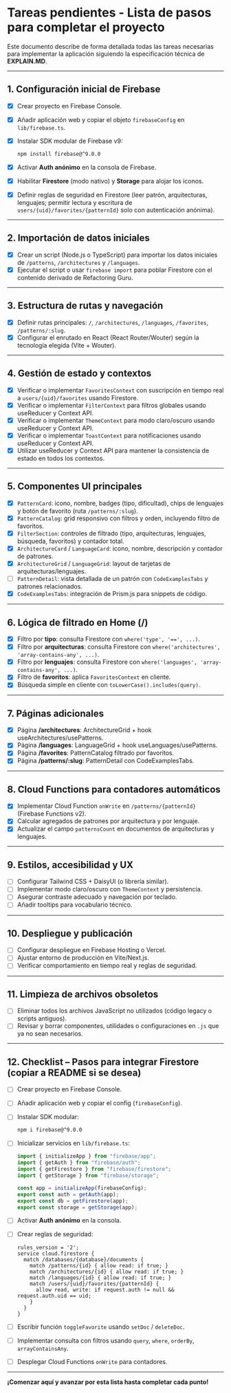 # Tareas pendientes - Lista de pasos para completar el proyecto

Este documento describe de forma detallada todas las tareas necesarias para implementar la aplicación siguiendo la especificación técnica de **EXPLAIN.MD**.

---

## 1. Configuración inicial de Firebase

- [x] Crear proyecto en Firebase Console.
- [x] Añadir aplicación web y copiar el objeto `firebaseConfig` en `lib/firebase.ts`.
- [x] Instalar SDK modular de Firebase v9:

  ```bash
  npm install firebase@^9.0.0
  ```
- [x] Activar **Auth anónimo** en la consola de Firebase.
- [x] Habilitar **Firestore** (modo nativo) y **Storage** para alojar los iconos.
- [x] Definir reglas de seguridad en Firestore (leer patrón, arquitecturas, lenguajes; permitir lectura y escritura de `users/{uid}/favorites/{patternId}` solo con autenticación anónima).

---

## 2. Importación de datos iniciales

- [x] Crear un script (Node.js o TypeScript) para importar los datos iniciales de `/patterns`, `/architectures` y `/languages`.
- [x] Ejecutar el script o usar `firebase import` para poblar Firestore con el contenido derivado de Refactoring Guru.

---

## 3. Estructura de rutas y navegación

- [x] Definir rutas principales: `/`, `/architectures`, `/languages`, `/favorites`, `/patterns/:slug`.
- [x] Configurar el enrutado en React (React Router/Wouter) según la tecnología elegida (Vite + Wouter).

---

## 4. Gestión de estado y contextos

- [x] Verificar o implementar `FavoritesContext` con suscripción en tiempo real a `users/{uid}/favorites` usando Firestore.
- [x] Verificar o implementar `FilterContext` para filtros globales usando useReducer y Context API.
- [x] Verificar o implementar `ThemeContext` para modo claro/oscuro usando useReducer y Context API.
- [x] Verificar o implementar `ToastContext` para notificaciones usando useReducer y Context API.
- [x] Utilizar useReducer y Context API para mantener la consistencia de estado en todos los contextos.

---

## 5. Componentes UI principales

- [x] `PatternCard`: icono, nombre, badges (tipo, dificultad), chips de lenguajes y botón de favorito (ruta `/patterns/:slug`).
- [x] `PatternCatalog`: grid responsivo con filtros y orden, incluyendo filtro de favoritos.
- [x] `FilterSection`: controles de filtrado (tipo, arquitecturas, lenguajes, búsqueda, favoritos) y contador total.
- [x] `ArchitectureCard` / `LanguageCard`: icono, nombre, descripción y contador de patrones.
- [x] `ArchitectureGrid` / `LanguageGrid`: layout de tarjetas de arquitecturas/lenguajes.
- [ ] `PatternDetail`: vista detallada de un patrón con `CodeExamplesTabs` y patrones relacionados.
- [x] `CodeExamplesTabs`: integración de Prism.js para snippets de código.

---

## 6. Lógica de filtrado en Home (/)

- [x] Filtro por **tipo**: consulta Firestore con `where('type', '==', ...)`.
- [x] Filtro por **arquitecturas**: consulta Firestore con `where('architectures', 'array-contains-any', ...)`.
- [x] Filtro por **lenguajes**: consulta Firestore con `where('languages', 'array-contains-any', ...)`.
- [x] Filtro de **favoritos**: aplica `FavoritesContext` en cliente.
- [x] Búsqueda simple en cliente con `toLowerCase().includes(query)`.

---

## 7. Páginas adicionales

- [x] Página **/architectures**: ArchitectureGrid + hook useArchitectures/usePatterns.
- [x] Página **/languages**: LanguageGrid + hook useLanguages/usePatterns.
- [x] Página **/favorites**: PatternCatalog filtrado por favoritos.
- [x] Página **/patterns/:slug**: PatternDetail con CodeExamplesTabs.

---

## 8. Cloud Functions para contadores automáticos

- [x] Implementar Cloud Function `onWrite` en `/patterns/{patternId}` (Firebase Functions v2).
- [x] Calcular agregados de patrones por arquitectura y por lenguaje.
- [x] Actualizar el campo `patternsCount` en documentos de arquitecturas y lenguajes.

---

## 9. Estilos, accesibilidad y UX

- [ ] Configurar Tailwind CSS + DaisyUI (o librería similar).
- [ ] Implementar modo claro/oscuro con `ThemeContext` y persistencia.
- [ ] Asegurar contraste adecuado y navegación por teclado.
- [ ] Añadir tooltips para vocabulario técnico.

---

## 10. Despliegue y publicación

- [ ] Configurar despliegue en Firebase Hosting o Vercel.
- [ ] Ajustar entorno de producción en Vite/Next.js.
- [ ] Verificar comportamiento en tiempo real y reglas de seguridad.

---

## 11. Limpieza de archivos obsoletos

- [ ] Eliminar todos los archivos JavaScript no utilizados (código legacy o scripts antiguos).
- [ ] Revisar y borrar componentes, utilidades o configuraciones en `.js` que ya no sean necesarios.

---

## 12. Checklist – Pasos para integrar Firestore (copiar a README si se desea)

* [ ] Crear proyecto en Firebase Console.
* [ ] Añadir aplicación web y copiar el config (`firebaseConfig`).
* [ ] Instalar SDK modular:

  ```bash
  npm i firebase@^9.0.0
  ```
* [ ] Inicializar servicios en `lib/firebase.ts`:

  ```ts
  import { initializeApp } from "firebase/app";
  import { getAuth } from "firebase/auth";
  import { getFirestore } from "firebase/firestore";
  import { getStorage } from "firebase/storage";

  const app = initializeApp(firebaseConfig);
  export const auth = getAuth(app);
  export const db = getFirestore(app);
  export const storage = getStorage(app);
  ```
* [ ] Activar **Auth anónimo** en la consola.
* [ ] Crear reglas de seguridad:

  ```
  rules_version = '2';
  service cloud.firestore {
    match /databases/{database}/documents {
      match /patterns/{id} { allow read: if true; }
      match /architectures/{id} { allow read: if true; }
      match /languages/{id} { allow read: if true; }
      match /users/{uid}/favorites/{patternId} {
        allow read, write: if request.auth != null && request.auth.uid == uid;
      }
    }
  }
  ```
* [ ] Escribir función `toggleFavorite` usando `setDoc` / `deleteDoc`.
* [ ] Implementar consulta con filtros usando `query`, `where`, `orderBy`, `arrayContainsAny`.
* [ ] Desplegar Cloud Functions `onWrite` para contadores.

---

**¡Comenzar aquí y avanzar por esta lista hasta completar cada punto!**